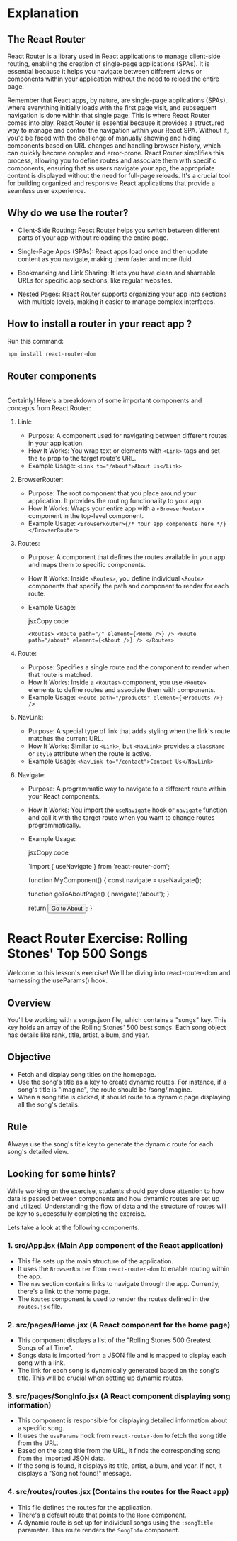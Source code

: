 # Explanation

## The React Router

React Router is a library used in React applications to manage client-side routing, enabling the creation of single-page applications (SPAs). It is essential because it helps you navigate between different views or components within your application without the need to reload the entire page.

Remember that React apps, by nature, are single-page applications (SPAs), where everything initially loads with the first page visit, and subsequent navigation is done within that single page. This is where React Router comes into play. React Router is essential because it provides a structured way to manage and control the navigation within your React SPA. Without it, you'd be faced with the challenge of manually showing and hiding components based on URL changes and handling browser history, which can quickly become complex and error-prone. React Router simplifies this process, allowing you to define routes and associate them with specific components, ensuring that as users navigate your app, the appropriate content is displayed without the need for full-page reloads. It's a crucial tool for building organized and responsive React applications that provide a seamless user experience.

## Why do we use the router?

- Client-Side Routing: React Router helps you switch between different parts of your app without reloading the entire page.

- Single-Page Apps (SPAs): React apps load once and then update content as you navigate, making them faster and more fluid.

- Bookmarking and Link Sharing: It lets you have clean and shareable URLs for specific app sections, like regular websites.

- Nested Pages: React Router supports organizing your app into sections with multiple levels, making it easier to manage complex interfaces.

## How to install a router in your react app ?

Run this command:

```js
npm install react-router-dom
```

## Router components

\
Certainly! Here's a breakdown of some important components and concepts from React Router:

1.  Link:

    - Purpose: A component used for navigating between different routes in your application.
    - How It Works: You wrap text or elements with `<Link>` tags and set the `to` prop to the target route's URL.
    - Example Usage: `<Link to="/about">About Us</Link>`

2.  BrowserRouter:

    - Purpose: The root component that you place around your application. It provides the routing functionality to your app.
    - How It Works: Wraps your entire app with a `<BrowserRouter>` component in the top-level component.
    - Example Usage: `<BrowserRouter>{/* Your app components here */}</BrowserRouter>`

3.  Routes:

    - Purpose: A component that defines the routes available in your app and maps them to specific components.
    - How It Works: Inside `<Routes>`, you define individual `<Route>` components that specify the path and component to render for each route.
    - Example Usage:

      jsxCopy code

      `<Routes>
  <Route path="/" element={<Home />} />
  <Route path="/about" element={<About />} />
</Routes>`

4.  Route:

    - Purpose: Specifies a single route and the component to render when that route is matched.
    - How It Works: Inside a `<Routes>` component, you use `<Route>` elements to define routes and associate them with components.
    - Example Usage: `<Route path="/products" element={<Products />} />`

5.  NavLink:

    - Purpose: A special type of link that adds styling when the link's route matches the current URL.
    - How It Works: Similar to `<Link>`, but `<NavLink>` provides a `className` or `style` attribute when the route is active.
    - Example Usage: `<NavLink to="/contact">Contact Us</NavLink>`

6.  Navigate:

    - Purpose: A programmatic way to navigate to a different route within your React components.
    - How It Works: You import the `useNavigate` hook or `navigate` function and call it with the target route when you want to change routes programmatically.
    - Example Usage:

      jsxCopy code

      `import { useNavigate } from 'react-router-dom';

      function MyComponent() {
      const navigate = useNavigate();

      function goToAboutPage() {
      navigate('/about');
      }

      return <button onClick={goToAboutPage}>Go to About</button>;
      }`

# React Router Exercise: Rolling Stones' Top 500 Songs

Welcome to this lesson's exercise! We'll be diving into react-router-dom and harnessing the useParams() hook.

## Overview

You'll be working with a songs.json file, which contains a "songs" key. This key holds an array of the Rolling Stones' 500 best songs. Each song object has details like rank, title, artist, album, and year.

## Objective

- Fetch and display song titles on the homepage.
- Use the song's title as a key to create dynamic routes. For instance, if a song's title is "Imagine", the route should be /song/imagine.
- When a song title is clicked, it should route to a dynamic page displaying all the song's details.

## Rule

Always use the song's title key to generate the dynamic route for each song's detailed view.

## Looking for some hints?

While working on the exercise, students should pay close attention to how data is passed between components and how dynamic routes are set up and utilized. Understanding the flow of data and the structure of routes will be key to successfully completing the exercise.

Lets take a look at the following components.

### **1. src/App.jsx (Main App component of the React application)**

- This file sets up the main structure of the application.
- It uses the `BrowserRouter` from `react-router-dom` to enable routing within the app.
- The `nav` section contains links to navigate through the app. Currently, there's a link to the home page.
- The `Routes` component is used to render the routes defined in the `routes.jsx` file.

### **2. src/pages/Home.jsx (A React component for the home page)**

- This component displays a list of the "Rolling Stones 500 Greatest Songs of all Time".
- Songs data is imported from a JSON file and is mapped to display each song with a link.
- The link for each song is dynamically generated based on the song's title. This will be crucial when setting up dynamic routes.

### **3. src/pages/SongInfo.jsx (A React component displaying song information)**

- This component is responsible for displaying detailed information about a specific song.
- It uses the `useParams` hook from `react-router-dom` to fetch the song title from the URL.
- Based on the song title from the URL, it finds the corresponding song from the imported JSON data.
- If the song is found, it displays its title, artist, album, and year. If not, it displays a "Song not found!" message.

### **4. src/routes/routes.jsx (Contains the routes for the React app)**

- This file defines the routes for the application.
- There's a default route that points to the `Home` component.
- A dynamic route is set up for individual songs using the `:songTitle` parameter. This route renders the `SongInfo` component.
